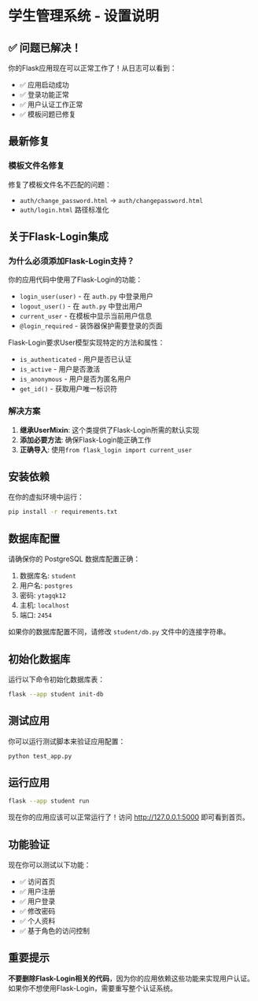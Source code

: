 # 学生管理系统 - 设置说明

## ✅ 问题已解决！

你的Flask应用现在可以正常工作了！从日志可以看到：
- ✅ 应用启动成功
- ✅ 登录功能正常
- ✅ 用户认证工作正常
- ✅ 模板问题已修复

## 最新修复

### 模板文件名修复
修复了模板文件名不匹配的问题：
- `auth/change_password.html` → `auth/changepassword.html`
- `auth/login.html` 路径标准化

## 关于Flask-Login集成

### 为什么必须添加Flask-Login支持？

你的应用代码中使用了Flask-Login的功能：
- `login_user(user)` - 在 `auth.py` 中登录用户
- `logout_user()` - 在 `auth.py` 中登出用户
- `current_user` - 在模板中显示当前用户信息
- `@login_required` - 装饰器保护需要登录的页面

Flask-Login要求User模型实现特定的方法和属性：
- `is_authenticated` - 用户是否已认证
- `is_active` - 用户是否激活
- `is_anonymous` - 用户是否为匿名用户
- `get_id()` - 获取用户唯一标识符

### 解决方案

1. **继承UserMixin**: 这个类提供了Flask-Login所需的默认实现
2. **添加必要方法**: 确保Flask-Login能正确工作
3. **正确导入**: 使用`from flask_login import current_user`

## 安装依赖

在你的虚拟环境中运行：

```bash
pip install -r requirements.txt
```

## 数据库配置

请确保你的 PostgreSQL 数据库配置正确：

1. 数据库名: `student`
2. 用户名: `postgres` 
3. 密码: `ytagqk12`
4. 主机: `localhost`
5. 端口: `2454`

如果你的数据库配置不同，请修改 `student/db.py` 文件中的连接字符串。

## 初始化数据库

运行以下命令初始化数据库表：

```bash
flask --app student init-db
```

## 测试应用

你可以运行测试脚本来验证应用配置：

```bash
python test_app.py
```

## 运行应用

```bash
flask --app student run
```

现在你的应用应该可以正常运行了！访问 http://127.0.0.1:5000 即可看到首页。

## 功能验证

现在你可以测试以下功能：
- ✅ 访问首页
- ✅ 用户注册
- ✅ 用户登录
- ✅ 修改密码
- ✅ 个人资料
- ✅ 基于角色的访问控制

## 重要提示

**不要删除Flask-Login相关的代码**，因为你的应用依赖这些功能来实现用户认证。如果你不想使用Flask-Login，需要重写整个认证系统。 